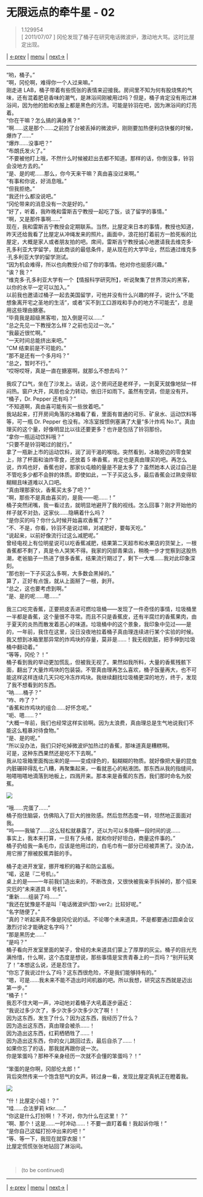 # 无限远点的牵牛星 - 02
> 1.129954  
> [ 2011/07/07 ] 冈伦发现了桶子在研究电话微波炉，激动地大骂。这时比屋定出现。  

| [←prev](./0153) | [menu](../) | [next→](./0155) |

---

“哟，桶子。”  
“啊，冈伦啊，难得你一个人过来嘛。”  
刚走进 LAB，桶子带着有些慌张的表情来迎接我。房间里不知为何有股烧焦的气味，还有混着肥皂香味的潮气，是淋浴间刚被用过吗？但是，桶子肯定没有用过淋浴间，因为他的脸和衣服上都是黑色的污渍。可能是铃羽在吧，因为淋浴间的灯亮着。  
“你在干嘛？怎么搞的满身黑？”  
“啊……这是那个……之前捡了台被丢掉的微波炉，刚刚要加热便利店快餐的时候，爆炸了……”  
“爆炸……没事吧？”  
“布朗氏发火了。”  
“不要被他盯上哦，不然什么时候被赶出去都不知道。那样的话，你倒没事，铃羽会没地方去的。”  
“是、是的呢……那么，你今天来干嘛？真由喜没过来啊。”  
“有事和你说，好消息哦。”  
“但我拒绝。”  
“我还什么都没说吧。”  
“冈伦带来的消息没有一次是好的。”  
“好了，听着，我昨晚和雷斯吉宁教授一起吃了饭，谈了留学的事情。”  
“啊，又是那件事啊……”  
现在，我和雷斯吉宁教授会定期联系。当然，比屋定来日本的事情，教授也知道，昨天还给我看了比屋定从冲绳发来的照片。画面中，浪花拍打着前方一脸死板的比屋定，大概是家人或者朋友拍的吧。席间，雷斯吉宁教授诚心地邀请我去维克多·孔多利亚大学留学，就此商谈的最低条件，是从现在的大学毕业，然后通过维克多·孔多利亚大学的留学测试。  
“因为机会难得，所以也向教授介绍了你的事情。他对你也挺感兴趣。”  
“诶？我？”  
“维克多·孔多利亚大学有一个【情报科学研究所】，听说聚集了世界顶尖的黑客，以你的水平一定可以加入。”  
以前我也邀请过桶子一起去美国留学，可他并没有什么兴趣的样子，说什么“不能想象离开宅之圣地的生活”，或者“买不到工口游戏和手办的地方不可能去”，总是用这些理由搪塞。  
“毕竟我是超级黑客啦，加入倒是可以……”  
“总之先见一下教授怎么样？之前也见过一次。”  
“我最近很忙啊。”  
“一天时间总能挤出来吧。”  
“CM 结束前是不可能的。”  
“那不是还有一个多月吗？”  
“总之，暂时不行。”  
“哎呀哎呀，真是一直在搪塞啊，就那么不想去吗？”  

我叹了口气，坐在了沙发上。话说，这个房间还是老样子，一到夏天就像地狱一样闷热。窗户大开，风扇也全力转动，依旧汗如雨下。虽然有空调，但是没有开。  
“桶子，Dr. Pepper 还有吗？”  
“不知道啊，真由喜可能有买一些放着吧。”  
我站起来，打开房间角落的冰箱看了看，里面有普通的可乐、矿泉水、运动饮料等等，可一瓶 Dr. Pepper 也没有。冷冻室按惯例塞满了大量“多汁炸鸡 No.1”。真由理买的这个量，好像明显比以往还要更多？也许是包括了铃羽那份。  
“拿你一瓶运动饮料哦？”  
“只要不是铃羽喝过的就行。”  
拿了一瓶新上市的运动饮料，润了润干渴的喉咙。突然看到，冰箱旁边的零食架上，除了杯面和油炸零食，还放着 5 串香蕉，肯定也是真由理买的吧。再怎么说，炸鸡也好，香蕉也好，那家伙屯粮的量是不是太多了？虽然她本人说过自己是不管吃多少都不会胖的体质。即使如此，一下子买这么多，最后香蕉会过熟变得软糊糊且味道难以入口吧。  
“真由理那家伙，香蕉买太多了吧？”  
“啊，那些不是真由喜买的，是我——呃……！”  
桶子突然闭嘴，我一看过去，就明显地避开了我的视线。怎么回事？刚才开始他的样子就不对劲，这家伙……隐瞒着什么吗？  
“是你买的吗？你什么时候开始喜欢香蕉了？”  
“不、不是，你看，铃羽不是说过嘛，对减肥好，要每天吃。”  
“说起来，以前好像流行过这么减肥呢。”  
曾经电视上有位明星说可以吃香蕉减肥，结果第二天超市和水果店的货架上，一根香蕉都不剩了，真是令人哭笑不得。我家的冈部青果店，稍晚一步才觉察到这股热潮，老爸脑子一热进了很多香蕉，结果流行期过了，剩下一大堆……我对此印象深刻。  
“那也别一下子买这么多啊，大多数会黑掉的。”  
算了，正好有点饿，就从上面掰了一根，剥开。  
“总之，这也要考虑到啊。”  
“是、是的呢……嗯……”  

我三口吃完香蕉，正要把皮丢进可燃垃圾桶——发现了一件奇怪的事情，垃圾桶里一半都是香蕉，这个量很不寻常。而且不只是香蕉皮，还有半腐烂的香蕉果肉，由于夏天的炎热而散发着恶心的味道。垃圾桶中的这个景象，我印象中见过——是的，一年前，我住在这里，没日没夜地拉着桶子真由理连续进行某个实验的时候。我又想到冰箱里那异常的炸鸡块的存量，莫非是……！我无视肮脏，把手伸到垃圾桶中翻动着。”  
“等等，冈伦？！”  
桶子看到我的举动更加慌乱，但被我无视了。果然如我所料，大量的香蕉残骸下面，翻出了大量炸鸡块的包装袋。不管真由理再怎么喜欢，桶子饭量再大，也不可能这样这样连续几天只吃冷冻炸鸡块。我继续翻找垃圾桶更深的地方，终于，发现了我不想看到的东西。  
“呐……桶子？”  
“咋、咋了？”  
“香蕉和炸鸡块的组合……好怀念呢。”  
“呃、嗯……？”  
“大概一年前，我们也经常这样实验啊。因为太浪费，真由理总是生气地说我们不能这么粗暴对待食物。”  
“是、是的呢。”  
“所以没办法，我们只好吃掉微波炉加热过的香蕉，那味道真是糟糕啊。  
 可是，这种东西果然还是吃不下去啊。”  
我从垃圾箱里面掏出来的是——变成绿色的，黏糊糊的物质。就好像把大量的昆虫内脏碾碎得乱七八糟，再聚集起来，一看就恶心的粘液团。那东西从我的指缝间，啪嗒啪嗒地滴落到地板上，四溅开来。那本来是香蕉的东西，我们那时命名为胶蕉。  

![](../static/image/0154-1.png)

“哦……完蛋了……”  
桶子抱住脑袋，仿佛陷入了巨大的挫败感。然后忽然态度一转，坦然地正面面对我。  
“呜——我输了……这么轻松就暴露了，还以为可以多隐瞒一段时间的说……  
 事实上，我本来打算，一旦有了头绪，就和你好好坦白，商量这件事的。”  
桶子扔给我一条毛巾，应该是他用过的，白毛巾有一部分已经被弄黑了。没办法，用它擦了擦被胶蕉弄脏的手。  

桶子走进开发室，挪开堆积的箱子和防尘盖板。  
“喏，这是『二号机』。”  
桌上的是——一年前我们造出来的，不断改良，又很快被我亲手拆掉的，那个招来灾厄的“未来道具 8 号机”。  
“重新……组装了吗……”  
“我还在犹豫是不是叫『电话微波炉(暂)·ver2』比较好呢。”  
“名字随便了。”  
“真的？听起来真不像是冈伦说的话。不论哪个未来道具，不是都要通过圆桌会议激烈讨论才能确定名字吗？”  
“那是黑历史……”  
“是吗？”  
桶子看向开发室里面的架子，曾经的未来道具们蒙上了厚厚的灰尘。桶子的目光充满怜惜，什么啊，这个态度是想说，那些事情是宝贵青春上的一页吗？“别开玩笑了！”本想这么说，还是忍住了。  
“你忘了我说过什么了吗？这东西很危险，不是我们能够持有的。”  
“嗯，可是……我未来不能不造出时间机器的吧。所以我想，研究这东西就是迈出第一步。”  
“桶子！”  
我忍不住大喝一声，冲动地对着桶子大吼着逐步逼近：  
“我说过多少次了，多少次多少次多少次了啊！！  
 因为这东西，发生了什么？因为这东西，我经历了什么？  
 因为造出这东西，真由理会被杀……！  
 因为造出这东西，红莉栖牺牲了……！  
 因为造出这东西，你的女儿跳回过去，最后自杀了……！  
 如果你忘了的话，那我就再跟你说一次。  
 你是笨蛋吗？那种不亲身经历一次就不会懂的笨蛋吗？！”  

“笨蛋的是你啊，冈部伦太郎！”  
背后突然传来一个饱含怒气的女声。转过身一看，发现比屋定真帆正在瞪着我。  

![](../static/image/0154-2.png)

“什！比屋定小姐！？”  
“哇……合法萝莉 ktkr……”  
“你这是什么打扮啊！？不对，你为什么在这里！？”  
“啊、那个！这是……一时冲动……！不要一直盯着看！我起诉你哦！”  
“是你自己这幅打扮冲出来的吧！”  
“等、等一下，我现在就穿衣服！”  
比屋定慌慌张张地钻回了淋浴间。  


<br/>

> (to be continued)

---

| [←prev](./0153) | [menu](../) | [next→](./0155) |
